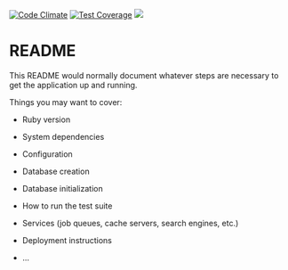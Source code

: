 [![Code Climate](https://codeclimate.com/github/MoodyCode/stwotwo/badges/gpa.svg)](https://codeclimate.com/github/MoodyCode/stwotwo)
[![Test Coverage](https://codeclimate.com/github/MoodyCode/stwotwo/badges/coverage.svg)](https://codeclimate.com/github/MoodyCode/stwotwo/coverage)
<a href="https://codeclimate.com/github/MoodyCode/stwotwo"><img src="https://codeclimate.com/github/MoodyCode/stwotwo/badges/issue_count.svg" /></a>
# README

This README would normally document whatever steps are necessary to get the
application up and running.

Things you may want to cover:

* Ruby version

* System dependencies

* Configuration

* Database creation

* Database initialization

* How to run the test suite

* Services (job queues, cache servers, search engines, etc.)

* Deployment instructions

* ...

